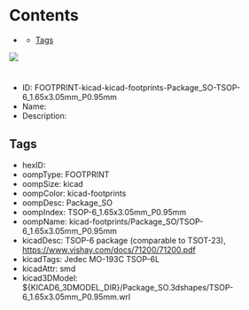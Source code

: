 



Contents
========

* [](#)
	* [Tags](#tags)
  
![][im]
# 

- ID: FOOTPRINT-kicad-kicad-footprints-Package_SO-TSOP-6_1.65x3.05mm_P0.95mm
- Name: 
- Description: 

## Tags

- hexID: 
- oompType: FOOTPRINT
- oompSize: kicad
- oompColor: kicad-footprints
- oompDesc: Package_SO
- oompIndex: TSOP-6_1.65x3.05mm_P0.95mm
- oompName: kicad-footprints/Package_SO/TSOP-6_1.65x3.05mm_P0.95mm
- kicadDesc: TSOP-6 package (comparable to TSOT-23), https://www.vishay.com/docs/71200/71200.pdf
- kicadTags: Jedec MO-193C TSOP-6L
- kicadAttr: smd
- kicad3DModel: ${KICAD6_3DMODEL_DIR}/Package_SO.3dshapes/TSOP-6_1.65x3.05mm_P0.95mm.wrl



[im]: image.png
